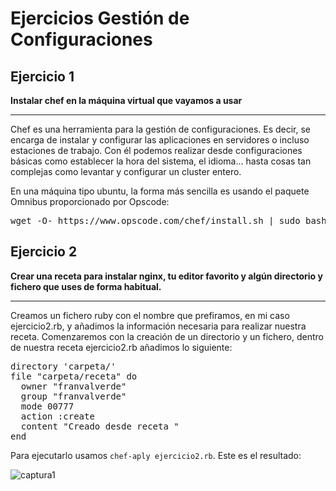 Ejercicios Gestión de Configuraciones
=====================================
Ejercicio 1
-----------
<strong>Instalar chef en la máquina virtual que vayamos a usar</strong><hr>
Chef es una herramienta para la gestión de configuraciones. Es decir, se encarga de instalar y configurar las aplicaciones en servidores o incluso estaciones de trabajo. Con él podemos realizar desde configuraciones básicas como establecer la hora del sistema, el idioma… hasta cosas tan complejas como levantar y configurar un cluster entero.

En una máquina tipo ubuntu, la forma más sencilla es usando el paquete Omnibus proporcionado por Opscode:
<pre>
wget -O- https://www.opscode.com/chef/install.sh | sudo bash
</pre>

Ejercicio 2
-----------
<strong>Crear una receta para instalar nginx, tu editor favorito y algún directorio y fichero que uses de forma habitual.</strong><hr>
Creamos un fichero ruby con el nombre que prefiramos, en mi caso ejercicio2.rb, y añadimos la información necesaria para realizar nuestra receta.
Comenzaremos con la creación de un directorio y un fichero, dentro de nuestra receta ejercicio2.rb añadimos lo siguiente:
<pre>
directory 'carpeta/'
file "carpeta/receta" do
  owner "franvalverde"
  group "franvalverde"
  mode 00777
  action :create
  content "Creado desde receta "
end
</pre>
Para ejecutarlo usamos `chef-aply ejercicio2.rb`. Este es el resultado:

![captura1](https://dl.dropbox.com/s/ksb0iojg0bdsovx/receta_carpeta.png)

